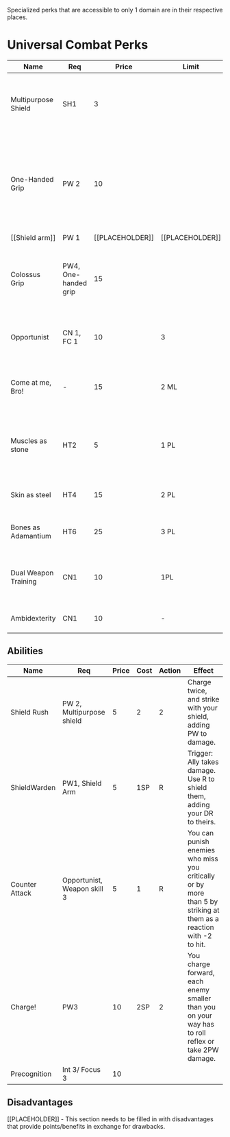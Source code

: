 Specialized perks that are accessible to only 1 domain are in their respective places. 
# Universal Combat Perks

| **Name**             | **Req**              | **Price**       | **Limit**       | **Effect**                                                                                                                                                               |
| -------------------- | -------------------- | --------------- | --------------- | ------------------------------------------------------------------------------------------------------------------------------------------------------------------------ |
| Multipurpose Shield  | SH1                  | 3               |                 | Shield in your hands is considered a bludgeoning weapon with [1h] ,[SH]    traits and 1d4 damage die.                                                                    |
| One-Handed Grip      | PW 2                 | 10              |                 | Select a non-large two-handed weapon - you can use it with one-handed skill in one hand. Damage Multiplier is calculated as 1h. Remove "Defensive" trait when using 1-h. |
| [[Shield arm]]       | PW 1                 | [[PLACEHOLDER]] | [[PLACEHOLDER]] | [[PLACEHOLDER]]                                                                                                                                                          |
| Colossus Grip        | PW4, One-handed grip | 15              |                 | Remove limitations from One-Handed Grip. Damage Multiplier is calculated for two two-handed weapons.                                                                     |
| Opportunist          | CN 1, FC 1           | 10              | 3               | You gain "reactive strike" (see Pf2e reactive strike, remove casting part)                                                                                               |
| Come at me, Bro!     | -                    | 15              | 2 ML            | Living creatures instinctively know you are the most dangerous in the group, targeting you first.                                                                        |
| Muscles as stone     | HT2                  | 5               | 1 PL            | Cannot remove. Increase your DR by 1. This Extra DR cannot be bypassed and is not calculated for armour bypassing.                                                       |
| Skin as steel        | HT4                  | 15              | 2 PL            | As above, but DR is 3.(Upgrade over muscle of stone)                                                                                                                     |
| Bones as Adamantium  | HT6                  | 25              | 3 PL            | As above, but DR is 5.(upgrade over Bones As Adamantium)                                                                                                                 |
| Dual Weapon Training | CN1                  | 10              | 1PL             | When dual-wielding second weapon attack doesn't cost SP. Traits from both weapons stack.                                                                                 |
| Ambidexterity        | CN1                  | 10              | -               | Your off-hand doesn't suffer from penalties.                                                                                                                             |

## Abilities

| **Name**       | **Req**                     | **Price** | **Cost** | **Action** | **Effect**                                                                                                         |
| -------------- | --------------------------- | --------- | -------- | ---------- | ------------------------------------------------------------------------------------------------------------------ |
| Shield Rush    | PW 2, Multipurpose shield   | 5         | 2        | 2          | Charge twice, and strike with your shield, adding PW to damage.                                                    |
| ShieldWarden   | PW1, Shield Arm             | 5         | 1SP      | R          | Trigger: Ally takes damage. Use R to shield them, adding your DR to theirs.                                        |
| Counter Attack | Opportunist, Weapon skill 3 | 5         | 1        | R          | You can punish enemies who miss you critically or by more than 5 by striking at them as a reaction with -2 to hit. |
| Charge!        | PW3                         | 10        | 2SP      | 2          | You charge forward, each enemy smaller than you on your way has to roll reflex or take 2PW damage.                 |
| Precognition   | Int 3/ Focus 3              | 10        |          |            |                                                                                                                    |

## Disadvantages

[[PLACEHOLDER]] - This section needs to be filled in with disadvantages that provide points/benefits in exchange for drawbacks.